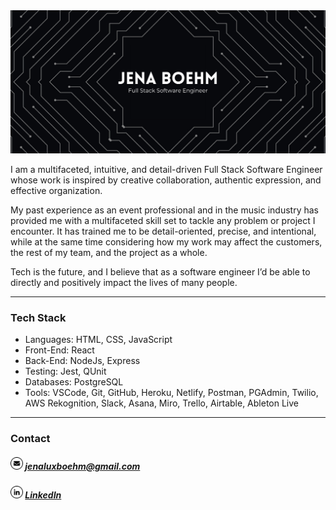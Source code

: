 <img src='github-header-white.png' alt='Jena Boehm - Full Stack Software Engineer' />

I am a multifaceted, intuitive, and detail-driven Full Stack Software Engineer whose work is inspired by creative collaboration, authentic expression, and effective organization.

My past experience as an event professional and in the music industry has provided me with a multifaceted skill set to tackle any problem or project I encounter. It has trained me to be detail-oriented, precise, and intentional, while at the same time considering how my work may affect the customers, the rest of my team, and the project as a whole. 

Tech is the future, and I believe that as a software engineer I’d be able to directly and positively impact the lives of many people.

---

### Tech Stack
- Languages: HTML, CSS, JavaScript
- Front-End: React
- Back-End: NodeJs, Express
- Testing: Jest, QUnit
- Databases: PostgreSQL
- Tools: VSCode, Git, GitHub, Heroku, Netlify, Postman, PGAdmin, Twilio, AWS Rekognition, Slack, Asana, Miro, Trello, Airtable, Ableton Live

---

### Contact
##### <img src='mail.png' alt='mail-icon' width='20px' /> jenaluxboehm@gmail.com <br />
##### <img src='linkedin.png' alt='linkedin-icon' width='20px' /> [LinkedIn](https://www.linkedin.com/in/jenaboehm/)

